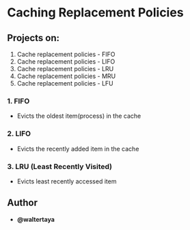 # Caching Replacement Policies

## Projects on:

1. Cache replacement policies - FIFO
2. Cache replacement policies - LIFO
3. Cache replacement policies - LRU
4. Cache replacement policies - MRU
5. Cache replacement policies - LFU

### 1. FIFO

- Evicts the oldest item(process) in the cache

### 2. LIFO

- Evicts the recently added item in the cache

### 3. LRU (Least Recently Visited)

- Evicts least recently accessed item

## Author

- **@waltertaya**
